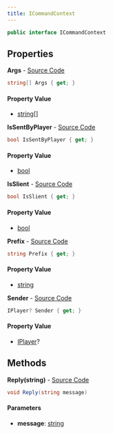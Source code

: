 ```yaml
---
title: ICommandContext
---
```


```csharp
public interface ICommandContext
```

## Properties

**Args** - [Source Code](https://github.com/swiftly-solution/swiftlys2/blob/master/managed/src/SwiftlyS2.Shared/Modules/Commands/ICommandContext.cs#L16)

```csharp
string[] Args { get; }
```

#### Property Value

- [string](https://learn.microsoft.com/dotnet/api/system.string)[]

**IsSentByPlayer** - [Source Code](https://github.com/swiftly-solution/swiftlys2/blob/master/managed/src/SwiftlyS2.Shared/Modules/Commands/ICommandContext.cs#L8)

```csharp
bool IsSentByPlayer { get; }
```

#### Property Value

- [bool](https://learn.microsoft.com/dotnet/api/system.boolean)

**IsSlient** - [Source Code](https://github.com/swiftly-solution/swiftlys2/blob/master/managed/src/SwiftlyS2.Shared/Modules/Commands/ICommandContext.cs#L14)

```csharp
bool IsSlient { get; }
```

#### Property Value

- [bool](https://learn.microsoft.com/dotnet/api/system.boolean)

**Prefix** - [Source Code](https://github.com/swiftly-solution/swiftlys2/blob/master/managed/src/SwiftlyS2.Shared/Modules/Commands/ICommandContext.cs#L12)

```csharp
string Prefix { get; }
```

#### Property Value

- [string](https://learn.microsoft.com/dotnet/api/system.string)

**Sender** - [Source Code](https://github.com/swiftly-solution/swiftlys2/blob/master/managed/src/SwiftlyS2.Shared/Modules/Commands/ICommandContext.cs#L10)

```csharp
IPlayer? Sender { get; }
```

#### Property Value

- [IPlayer](/docs/api/shared/services/iplayer)?

## Methods

**Reply(string)** - [Source Code](https://github.com/swiftly-solution/swiftlys2/blob/master/managed/src/SwiftlyS2.Shared/Modules/Commands/ICommandContext.cs#L18)

```csharp
void Reply(string message)
```

#### Parameters

- **message**: [string](https://learn.microsoft.com/dotnet/api/system.string)

